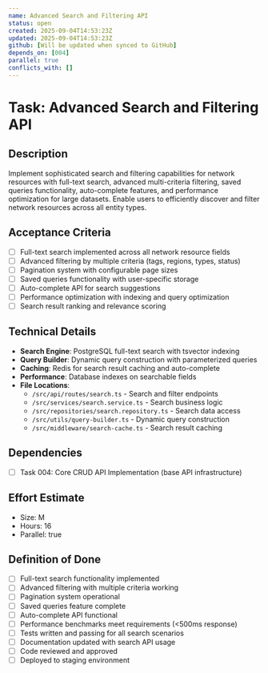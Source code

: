```yaml
---
name: Advanced Search and Filtering API
status: open
created: 2025-09-04T14:53:23Z
updated: 2025-09-04T14:53:23Z
github: [Will be updated when synced to GitHub]
depends_on: [004]
parallel: true
conflicts_with: []
---
```


# Task: Advanced Search and Filtering API

## Description
Implement sophisticated search and filtering capabilities for network resources with full-text search, advanced multi-criteria filtering, saved queries functionality, auto-complete features, and performance optimization for large datasets. Enable users to efficiently discover and filter network resources across all entity types.

## Acceptance Criteria
- [ ] Full-text search implemented across all network resource fields
- [ ] Advanced filtering by multiple criteria (tags, regions, types, status)
- [ ] Pagination system with configurable page sizes
- [ ] Saved queries functionality with user-specific storage
- [ ] Auto-complete API for search suggestions
- [ ] Performance optimization with indexing and query optimization
- [ ] Search result ranking and relevance scoring

## Technical Details
- **Search Engine**: PostgreSQL full-text search with tsvector indexing
- **Query Builder**: Dynamic query construction with parameterized queries
- **Caching**: Redis for search result caching and auto-complete
- **Performance**: Database indexes on searchable fields
- **File Locations**:
  - `/src/api/routes/search.ts` - Search and filter endpoints
  - `/src/services/search.service.ts` - Search business logic
  - `/src/repositories/search.repository.ts` - Search data access
  - `/src/utils/query-builder.ts` - Dynamic query construction
  - `/src/middleware/search-cache.ts` - Search result caching

## Dependencies
- [ ] Task 004: Core CRUD API Implementation (base API infrastructure)

## Effort Estimate
- Size: M
- Hours: 16
- Parallel: true

## Definition of Done
- [ ] Full-text search functionality implemented
- [ ] Advanced filtering with multiple criteria working
- [ ] Pagination system operational
- [ ] Saved queries feature complete
- [ ] Auto-complete API functional
- [ ] Performance benchmarks meet requirements (<500ms response)
- [ ] Tests written and passing for all search scenarios
- [ ] Documentation updated with search API usage
- [ ] Code reviewed and approved
- [ ] Deployed to staging environment